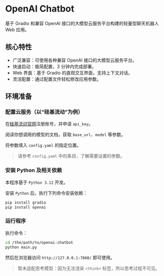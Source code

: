 # OpenAI Chatbot

基于 Gradio 和兼容 OpenAI 接口的大模型云服务平台构建的轻量型聊天机器人 Web 应用。

## 核心特性

- 广泛兼容：可使用各种兼容 OpenAI 接口的大模型云服务平台。
- 快速启动：极简配置，3 分钟内完成部署。
- Web 界面：基于 Gradio 的直观交互界面，支持上下文对话。
- 灵活配置：通过配置文件轻松修改应用参数。

## 环境准备

### 配置云服务（以“硅基流动”为例）

在[硅基流动官网](https://account.siliconflow.cn/)注册账号，并申请 `api_key`。

阅读你想调用的模型的文档，获取 `base_url`、`model` 等参数。

将参数填入 `config.yaml` 的指定位置。

> 请参考 `config.yaml` 中的条目，了解需要设置的参数。

### 安装 Python 及相关依赖

本程序基于 `Python 3.12` 开发。

安装 `Python` 后，执行下列命令安装依赖：

```bash
pip install gradio
pip install openai
```

### 运行程序

执行命令：

```bash
cd /the/path/to/openai-chatbot
python main.py
```

然后在浏览器访问 `http://127.0.0.1:7860/` 即可使用。

> 暂未适配思考模型：因为无法渲染 `<think>` 标签，所以思考过程不可见。
